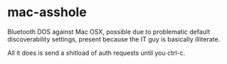 # mac-asshole
Bluetooth DOS against Mac OSX, possible due to problematic default discoverability settings, present because the IT guy is basically illiterate.

All it does is send a shitload of auth requests until you ctrl-c.